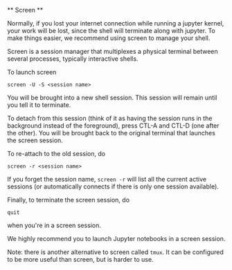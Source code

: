 ** Screen **

Normally, if you lost your internet connection while running a jupyter kernel, your work will be lost, since the shell will terminate along with jupyter. To make things easier, we recommend using
screen to manage your shell.

Screen is a session manager that multiplexes a physical terminal between several processes, typically interactive shells.

To launch screen

```
screen -U -S <session name>
```

You will be brought into a new shell session. This session will remain until you tell it to terminate.

To detach from this session (think of it as having the session runs in the background instead of the foreground), press CTL-A and CTL-D (one after the other). You will be brought back to the original terminal that launches the screen session.

To re-attach to the old session, do

```
screen -r <session name>
```

If you forget the session name, `screen -r` will list all the current active sessions (or automatically connects if there is only one session available).

Finally, to terminate the screen session, do

```
quit
```
when you're in a screen session.

We highly recommend you to launch Jupyter notebooks in a screen session.

Note: there is another alternative to screen called `tmux`. It can be configured to be more useful than screen, but is harder to use.
